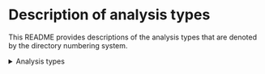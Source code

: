 # Description of analysis types 

This README provides descriptions of the analysis types that are denoted by the directory numbering system.

<details>
<summary>Analysis types</summary><br/>

* `0001`:

</details>
